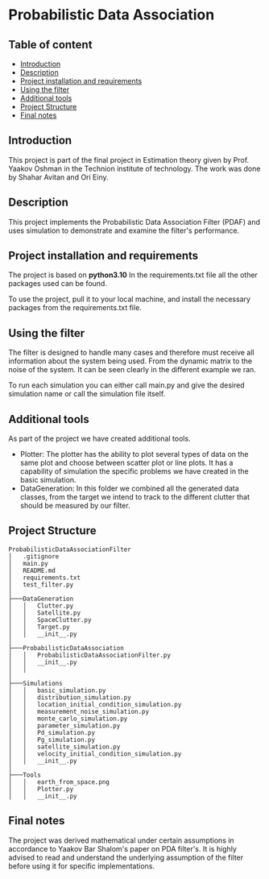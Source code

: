 # Probabilistic Data Association

<!-- TABLE OF CONTENTS -->
## Table of content
* [Introduction](#Introduction)
* [Description](#Description)
* [Project installation and requirements](#Project-installation-and-requirements)
* [Using the filter](#Using-the-filter)
* [Additional tools](#Additional-tools)
* [Project Structure](#Project-Structure)
* [Final notes](#Final-notes)

## Introduction
This project is part of the final project in Estimation theory given by Prof. Yaakov Oshman 
in the Technion institute of technology.
The work was done by Shahar Avitan and Ori Einy.

## Description
This project implements the Probabilistic Data Association Filter (PDAF)
and uses simulation to demonstrate and examine the filter's performance.

## Project installation and requirements
The project is based on **python3.10**
In the requirements.txt file all the other packages used can be found.

To use the project, pull it to your local machine, and install
the necessary packages from the requirements.txt file.

## Using the filter
The filter is designed to handle many cases and therefore must receive all 
information about the system being used. From the dynamic matrix to the 
noise of the system.
It can be seen clearly in the different example we ran.

To run each simulation you can either call main.py and give the
desired simulation name or call the simulation file itself.

## Additional tools
As part of the project we have created additional tools.
* Plotter: The plotter has the ability to plot several types of data on the same plot
and choose between scatter plot or line plots. 
It has a capability of simulation the specific problems we have created in the basic simulation.
* DataGeneration: In this folder we combined all the generated data classes, from the target we intend to track
to the different clutter that should be measured by our filter.

## Project Structure
```
ProbabilisticDataAssociationFilter
│   .gitignore
│   main.py
│   README.md
│   requirements.txt
│   test_filter.py
│
├───DataGeneration
│   │   Clutter.py
│   │   Satellite.py
│   │   SpaceClutter.py
│   │   Target.py
│   │   __init__.py
│
├───ProbabilisticDataAssociation
│   │   ProbabilisticDataAssociationFilter.py
│   │   __init__.py
│   │
│
├───Simulations
│   │   basic_simulation.py
│   │   distribution_simulation.py
│   │   location_initial_condition_simulation.py
│   │   measurement_noise_simulation.py
│   │   monte_carlo_simulation.py
│   │   parameter_simulation.py
│   │   Pd_simulation.py
│   │   Pg_simulation.py
│   │   satellite_simulation.py
│   │   velocity_initial_condition_simulation.py
│   │   __init__.py
│
├───Tools
│   │   earth_from_space.png
│   │   Plotter.py
│   │   __init__.py
```

## Final notes
The project was derived mathematical under certain assumptions
in accordance to Yaakov Bar Shalom's paper on PDA filter's.
It is highly advised to read and understand the underlying assumption 
of the filter before using it for specific implementations.